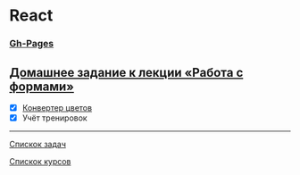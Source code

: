 # React
### [Gh-Pages](https://tomsg03.github.io/ra-forms-hex2rgb/)


## [Домашнее задание к лекции «Работа с формами»](https://github.com/TomSG03/ra16-homeworks/tree/master/forms)

- [x] [Конвертер цветов](https://github.com/TomSG03/ra-forms-hex2rgb)
- [x] Учёт тренировок

---
[Спискок задач](https://github.com/TomSG03/ra-homeworks-list)

[Спискок курсов](https://github.com/TomSG03/Training-in-Netology)
